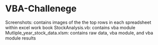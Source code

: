 # VBA-Challenege
Screenshots: contains images of the the top rows in each spreadsheet within excel work book
StockAnalysis.vb: contains vba module
Mutliple_year_stock_data.xlsm: contains raw data, vba module, and vba module results
